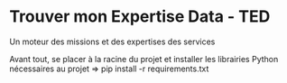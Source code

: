

# Trouver mon Expertise Data - TED
Un moteur des missions et des expertises des services

Avant tout, se placer à la racine du projet et installer les librairies Python nécessaires au projet => pip install -r requirements.txt
